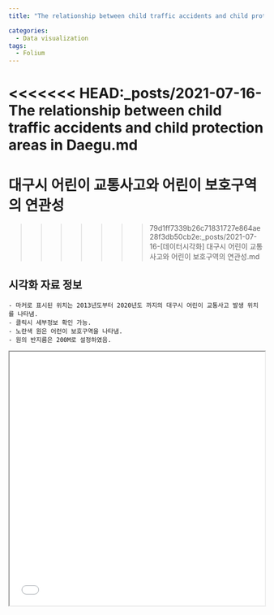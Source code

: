 ```yaml
---
title: "The relationship between child traffic accidents and child protection areas in Daegu"

categories:
  - Data visualization
tags:
  - Folium
---
```

<<<<<<< HEAD:_posts/2021-07-16-The relationship between child traffic accidents and child protection areas in Daegu.md
=======
# 대구시 어린이 교통사고와 어린이 보호구역의 연관성

>>>>>>> 79d1ff7339b26c71831727e864ae28f3db50cb2e:_posts/2021-07-16-[데이터시각화] 대구시 어린이 교통사고와 어린이 보호구역의 연관성.md
## 시각화 자료 정보
    - 마커로 표시된 위치는 2013년도부터 2020년도 까지의 대구시 어린이 교통사고 발생 위치를 나타냄.
    - 클릭시 세부정보 확인 가능.
    - 노란색 원은 어런이 보호구역을 나타냄.
    - 원의 반지름은 200M로 설정하였음.

<div class="content" stype="transform: translate3d(0px, 0px, 0px);">
     <iframe src="/assets/html/posts/2021-07-16/index.html" width="100%" height="500pt"></iframe>
</div>
